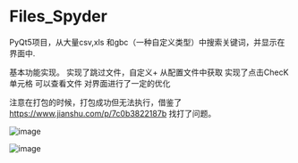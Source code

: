 # Files_Spyder
PyQt5项目，从大量csv,xls 和gbc（一种自定义类型）中搜索关键词，并显示在界面中.

基本功能实现。
实现了跳过文件，自定义+ 从配置文件中获取
实现了点击ChecK 单元格 可以查看文件
对界面进行了一定的优化

注意在打包的时候，打包成功但无法执行，借鉴了 https://www.jianshu.com/p/7c0b3822187b  找打了问题。

![image](https://github.com/whynotplaygame/Files_Spyder/blob/master/image/start.png)

![image](https://github.com/whynotplaygame/Files_Spyder/blob/master/image/working.png)








